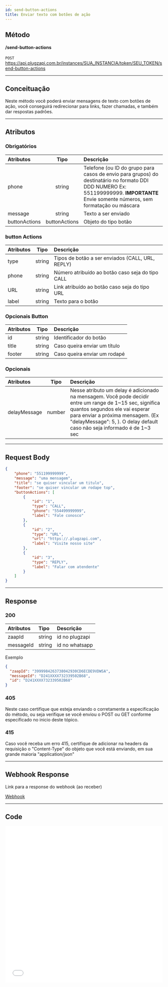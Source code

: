 ```yaml
---
id: send-button-actions
title: Enviar texto com botões de ação
---
```


## Método

#### /send-button-actions

`POST` https://api.plugzapi.com.br/instances/SUA_INSTANCIA/token/SEU_TOKEN/send-button-actions

---

## Conceituação

Neste método você poderá enviar mensagens de texto com botões de ação, você conseguirá redirecionar para links, fazer chamadas, e também dar respostas padrões.



---

## Atributos

### Obrigatórios

| Atributos | Tipo | Descrição |
| :-- | :-: | :-- |
| phone | string | Telefone (ou ID do grupo para casos de envio para grupos) do destinatário no formato DDI DDD NUMERO Ex: 551199999999. **IMPORTANTE** Envie somente números, sem formatação ou máscara |
| message | string | Texto a ser enviado |
| buttonActions | buttonActions | Objeto do tipo botão |




### button Actions

| Atributos |  Tipo  | Descrição                     |
| :-------- | :----: | :---------------------------- |
| type | string | Tipos de botão a ser enviados (CALL, URL, REPLY)|
|  phone    | string | Número atribuído ao botão caso seja do tipo CALL|
|  URL      | string | Link atribuído ao botão caso seja do tipo URL|
| label     | string | Texto para o botão |


### Opcionais Button

| Atributos |  Tipo  | Descrição              |
| :-------- | :----: | :--------------------- |
| id        | string | Identificador do botão |
| title | string | Caso queira enviar um título |
| footer | string | Caso queira enviar um rodapé|

### Opcionais

| Atributos | Tipo | Descrição |
| :-- | :-: | :-- |
| delayMessage | number | Nesse atributo um delay é adicionado na mensagem. Você pode decidir entre um range de 1~15 sec, significa quantos segundos ele vai esperar para enviar a próxima mensagem. (Ex "delayMessage": 5, ). O delay default caso não seja informado é de 1~3 sec |

---

## Request Body

```json
{
    "phone": "551199999999",
    "message": "uma mensagem",
    "title": "se quiser vincular um titulo",
    "footer": "se quiser vincular um rodape top",
    "buttonActions": [
        {
            "id": "1",
            "type": "CALL",
            "phone": "554499999999",
            "label": "Fale conosco"
        },
        {
            "id": "2",
            "type": "URL",
            "url": "https://.plugzapi.com",
            "label": "Visite nosso site"
        },
        {
            "id": "3",
            "type": "REPLY",
            "label": "Falar com atendente"
        }
    ]
}
```

---

## Response

### 200

| Atributos | Tipo   | Descrição      |
| :-------- | :----- | :------------- |
| zaapId    | string | id no plugzapi    |
| messageId | string | id no whatsapp |

Exemplo

```json
{
  "zaapId": "3999984263738042930CD6ECDE9VDWSA",
  "messageId": "D241XXXX732339502B68",
  "id": "D241XXXX732339502B68"
}
```

### 405

Neste caso certifique que esteja enviando o corretamente a especificação do método, ou seja verifique se você enviou o POST ou GET conforme especificado no inicio deste tópico.

### 415

Caso você receba um erro 415, certifique de adicionar na headers da requisição o "Content-Type" do objeto que você está enviando, em sua grande maioria "application/json"

---

## Webhook Response

Link para a response do webhook (ao receber)

[Webhook](../webhooks/on-message-received#exemplo-de-retorno-de-texto-lista-de-botão)

---

## Code

<iframe src="//api.apiembed.com/?source=https://raw.githubusercontent.com/Plug-Zapi/plug-zapi-docs/master/json-examples/send-button-actions.json&targets=all" frameborder="0" scrolling="no" width="100%" height="500px" seamless></iframe>